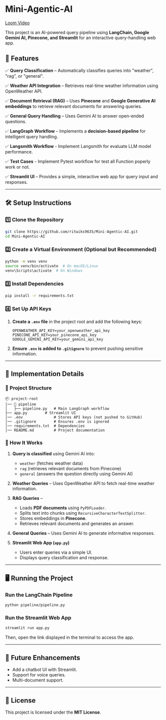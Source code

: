 # **Mini-Agentic-AI**

[Loom Video](https://www.loom.com/share/343ec0d686e54b30a592c46d728ade2a)

This project is an AI-powered query pipeline using **LangChain, Google Gemini AI, Pinecone, and Streamlit** for an interactive query-handling web app.  

## **🚀 Features**  

✅ **Query Classification** – Automatically classifies queries into "weather", "rag", or "general".  

✅ **Weather API Integration** – Retrieves real-time weather information using OpenWeather API.  

✅ **Document Retrieval (RAG)** – Uses **Pinecone** and **Google Generative AI embeddings** to retrieve relevant documents for answering queries.  

✅ **General Query Handling** – Uses Gemini AI to answer open-ended questions.  

✅ **LangGraph Workflow** – Implements a **decision-based pipeline** for intelligent query handling.  

✅ **Langsmith Workflow** - Implement Langsmith for evaluate LLM model performance.   

✅ **Test Cases** - Implement Pytest workflow for test all Function poperly work or not.   

✅ **Streamlit UI** – Provides a simple, interactive web app for query input and responses.  

---

## **🛠️ Setup Instructions**  

### **1️⃣ Clone the Repository**  

```bash
git clone https://github.com/ritwiks9635/Mini-Agentic-AI.git
cd Mini-Agentic-AI
```

### **2️⃣ Create a Virtual Environment (Optional but Recommended)**  

```bash
python -m venv venv
source venv/bin/activate  # On macOS/Linux
venv\Scripts\activate  # On Windows
```

### **3️⃣ Install Dependencies**  

```bash
pip install -r requirements.txt
```

### **4️⃣ Set Up API Keys**  

1. **Create a `.env` file** in the project root and add the following keys:  

   ```env
   OPENWEATHER_API_KEY=your_openweather_api_key
   PINECONE_API_KEY=your_pinecone_api_key
   GOOGLE_GEMINI_API_KEY=your_gemini_api_key
   ```

2. **Ensure `.env` is added to `.gitignore`** to prevent pushing sensitive information.  

---

## **🔧 Implementation Details**  

### **📂 Project Structure**  

```
📦 project-root
│── 📂 pipeline
│   ├── pipeline.py   # Main LangGraph workflow
├── app.py        # Streamlit UI
│── .env              # Stores API keys (not pushed to GitHub)
│── .gitignore        # Ensures .env is ignored
│── requirements.txt  # Dependencies
│── README.md         # Project documentation
```

### **🧩 How It Works**  

1. **Query is classified** using Gemini AI into:
   - `weather` (fetches weather data)
   - `rag` (retrieves relevant documents from Pinecone)
   - `general` (answers the question directly using Gemini AI)  

2. **Weather Queries** – Uses OpenWeather API to fetch real-time weather information.  

3. **RAG Queries** –  
   - Loads **PDF documents** using `PyPDFLoader`.  
   - Splits text into chunks using `RecursiveCharacterTextSplitter`.  
   - Stores embeddings in **Pinecone**.  
   - Retrieves relevant documents and generates an answer.  

4. **General Queries** – Uses Gemini AI to generate informative responses.  

5. **Streamlit Web App (`app.py`)**  
   - Users enter queries via a simple UI.  
   - Displays query classification and response.  

---

## **🖥️ Running the Project**  

### **Run the LangChain Pipeline**  

```bash
python pipeline/pipeline.py
```

### **Run the Streamlit Web App**  

```bash
streamlit run app.py
```

Then, open the link displayed in the terminal to access the app.  

---

## **📌 Future Enhancements**  
- Add a chatbot UI with Streamlit.  
- Support for voice queries.  
- Multi-document support.  

---

## **📜 License**  

This project is licensed under the **MIT License**.  
